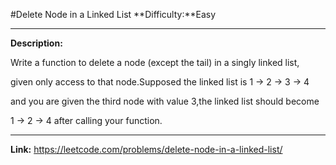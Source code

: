 #Delete Node in a Linked List
**Difficulty:**Easy
*****
**Description:**

Write a function to delete a node (except the tail) in a singly linked list,

given only access to that node.Supposed the linked list is 1 -> 2 -> 3 -> 4

and you are given the third node with value 3,the linked list should become

1 -> 2 -> 4 after calling your function.
*****
**Link:**
<https://leetcode.com/problems/delete-node-in-a-linked-list/>
